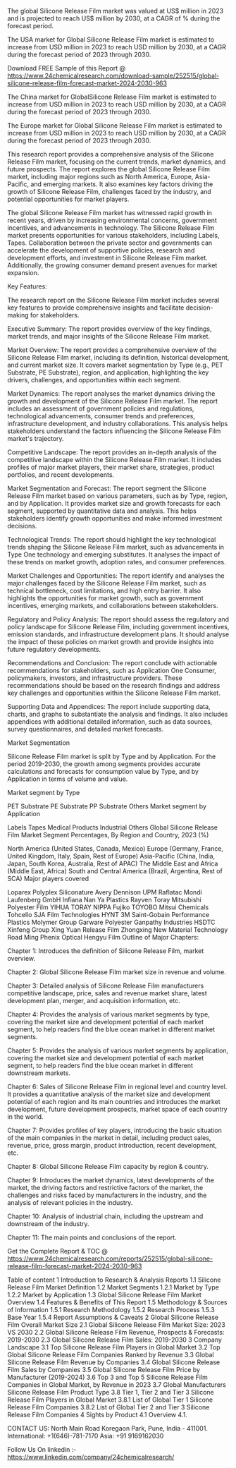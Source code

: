 The global Silicone Release Film market was valued at US$ million in 2023 and is projected to reach US$ million by 2030, at a CAGR of % during the forecast period.

The USA market for Global Silicone Release Film market is estimated to increase from USD million in 2023 to reach USD million by 2030, at a CAGR during the forecast period of 2023 through 2030.

Download FREE Sample of this Report @ https://www.24chemicalresearch.com/download-sample/252515/global-silicone-release-film-forecast-market-2024-2030-963

The China market for GlobalSilicone Release Film market is estimated to increase from USD million in 2023 to reach USD million by 2030, at a CAGR during the forecast period of 2023 through 2030.

The Europe market for Global Silicone Release Film market is estimated to increase from USD million in 2023 to reach USD million by 2030, at a CAGR during the forecast period of 2023 through 2030.

This research report provides a comprehensive analysis of the Silicone Release Film market, focusing on the current trends, market dynamics, and future prospects. The report explores the global Silicone Release Film market, including major regions such as North America, Europe, Asia-Pacific, and emerging markets. It also examines key factors driving the growth of Silicone Release Film, challenges faced by the industry, and potential opportunities for market players.

The global Silicone Release Film market has witnessed rapid growth in recent years, driven by increasing environmental concerns, government incentives, and advancements in technology. The Silicone Release Film market presents opportunities for various stakeholders, including Labels, Tapes. Collaboration between the private sector and governments can accelerate the development of supportive policies, research and development efforts, and investment in Silicone Release Film market. Additionally, the growing consumer demand present avenues for market expansion.

Key Features:

The research report on the Silicone Release Film market includes several key features to provide comprehensive insights and facilitate decision-making for stakeholders.

Executive Summary: The report provides overview of the key findings, market trends, and major insights of the Silicone Release Film market.

Market Overview: The report provides a comprehensive overview of the Silicone Release Film market, including its definition, historical development, and current market size. It covers market segmentation by Type (e.g., PET Substrate, PE Substrate), region, and application, highlighting the key drivers, challenges, and opportunities within each segment.

Market Dynamics: The report analyses the market dynamics driving the growth and development of the Silicone Release Film market. The report includes an assessment of government policies and regulations, technological advancements, consumer trends and preferences, infrastructure development, and industry collaborations. This analysis helps stakeholders understand the factors influencing the Silicone Release Film market's trajectory.

Competitive Landscape: The report provides an in-depth analysis of the competitive landscape within the Silicone Release Film market. It includes profiles of major market players, their market share, strategies, product portfolios, and recent developments.

Market Segmentation and Forecast: The report segment the Silicone Release Film market based on various parameters, such as by Type, region, and by Application. It provides market size and growth forecasts for each segment, supported by quantitative data and analysis. This helps stakeholders identify growth opportunities and make informed investment decisions.

Technological Trends: The report should highlight the key technological trends shaping the Silicone Release Film market, such as advancements in Type One technology and emerging substitutes. It analyses the impact of these trends on market growth, adoption rates, and consumer preferences.

Market Challenges and Opportunities: The report identify and analyses the major challenges faced by the Silicone Release Film market, such as technical bottleneck, cost limitations, and high entry barrier. It also highlights the opportunities for market growth, such as government incentives, emerging markets, and collaborations between stakeholders.

Regulatory and Policy Analysis: The report should assess the regulatory and policy landscape for Silicone Release Film, including government incentives, emission standards, and infrastructure development plans. It should analyse the impact of these policies on market growth and provide insights into future regulatory developments.

Recommendations and Conclusion: The report conclude with actionable recommendations for stakeholders, such as Application One Consumer, policymakers, investors, and infrastructure providers. These recommendations should be based on the research findings and address key challenges and opportunities within the Silicone Release Film market.

Supporting Data and Appendices: The report include supporting data, charts, and graphs to substantiate the analysis and findings. It also includes appendices with additional detailed information, such as data sources, survey questionnaires, and detailed market forecasts.

Market Segmentation

Silicone Release Film market is split by Type and by Application. For the period 2019-2030, the growth among segments provides accurate calculations and forecasts for consumption value by Type, and by Application in terms of volume and value.

Market segment by Type

PET Substrate
PE Substrate
PP Substrate
Others
Market segment by Application

Labels
Tapes
Medical Products
Industrial
Others
Global Silicone Release Film Market Segment Percentages, By Region and Country, 2023 (%)

North America (United States, Canada, Mexico)
Europe (Germany, France, United Kingdom, Italy, Spain, Rest of Europe)
Asia-Pacific (China, India, Japan, South Korea, Australia, Rest of APAC)
The Middle East and Africa (Middle East, Africa)
South and Central America (Brazil, Argentina, Rest of SCA)
Major players covered

Loparex
Polyplex
Siliconature
Avery Dennison
UPM Raflatac
Mondi
Laufenberg GmbH
Infiana
Nan Ya Plastics
Rayven
Toray
Mitsubishi Polyester Film
YIHUA TORAY
NIPPA
Fujiko
TOYOBO
Mitsui Chemicals Tohcello
SJA Film Technologies
HYNT
3M
Saint-Gobain Performance Plastics
Molymer Group
Garware Polyester
Ganpathy Industries
HSDTC
Xinfeng Group
Xing Yuan Release Film
Zhongxing New Material Technology
Road Ming Phenix Optical
Hengyu Film
Outline of Major Chapters:

Chapter 1: Introduces the definition of Silicone Release Film, market overview.

Chapter 2: Global Silicone Release Film market size in revenue and volume.

Chapter 3: Detailed analysis of Silicone Release Film manufacturers competitive landscape, price, sales and revenue market share, latest development plan, merger, and acquisition information, etc.

Chapter 4: Provides the analysis of various market segments by type, covering the market size and development potential of each market segment, to help readers find the blue ocean market in different market segments.

Chapter 5: Provides the analysis of various market segments by application, covering the market size and development potential of each market segment, to help readers find the blue ocean market in different downstream markets.

Chapter 6: Sales of Silicone Release Film in regional level and country level. It provides a quantitative analysis of the market size and development potential of each region and its main countries and introduces the market development, future development prospects, market space of each country in the world.

Chapter 7: Provides profiles of key players, introducing the basic situation of the main companies in the market in detail, including product sales, revenue, price, gross margin, product introduction, recent development, etc.

Chapter 8: Global Silicone Release Film capacity by region & country.

Chapter 9: Introduces the market dynamics, latest developments of the market, the driving factors and restrictive factors of the market, the challenges and risks faced by manufacturers in the industry, and the analysis of relevant policies in the industry.

Chapter 10: Analysis of industrial chain, including the upstream and downstream of the industry.

Chapter 11: The main points and conclusions of the report.

Get the Complete Report & TOC @ https://www.24chemicalresearch.com/reports/252515/global-silicone-release-film-forecast-market-2024-2030-963

Table of content
1 Introduction to Research & Analysis Reports
1.1 Silicone Release Film Market Definition
1.2 Market Segments
1.2.1 Market by Type
1.2.2 Market by Application
1.3 Global Silicone Release Film Market Overview
1.4 Features & Benefits of This Report
1.5 Methodology & Sources of Information
1.5.1 Research Methodology
1.5.2 Research Process
1.5.3 Base Year
1.5.4 Report Assumptions & Caveats
2 Global Silicone Release Film Overall Market Size
2.1 Global Silicone Release Film Market Size: 2023 VS 2030
2.2 Global Silicone Release Film Revenue, Prospects & Forecasts: 2019-2030
2.3 Global Silicone Release Film Sales: 2019-2030
3 Company Landscape
3.1 Top Silicone Release Film Players in Global Market
3.2 Top Global Silicone Release Film Companies Ranked by Revenue
3.3 Global Silicone Release Film Revenue by Companies
3.4 Global Silicone Release Film Sales by Companies
3.5 Global Silicone Release Film Price by Manufacturer (2019-2024)
3.6 Top 3 and Top 5 Silicone Release Film Companies in Global Market, by Revenue in 2023
3.7 Global Manufacturers Silicone Release Film Product Type
3.8 Tier 1, Tier 2 and Tier 3 Silicone Release Film Players in Global Market
3.8.1 List of Global Tier 1 Silicone Release Film Companies
3.8.2 List of Global Tier 2 and Tier 3 Silicone Release Film Companies
4 Sights by Product
4.1 Overview
4.1.

CONTACT US:
North Main Road Koregaon Park, Pune, India - 411001.
International: +1(646)-781-7170
Asia: +91 9169162030

Follow Us On linkedin :- https://www.linkedin.com/company/24chemicalresearch/
